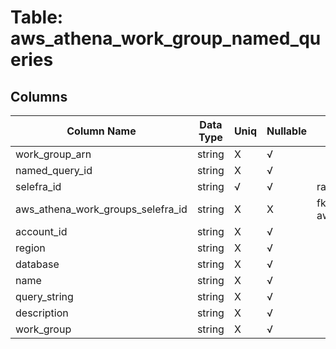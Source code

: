 # Table: aws_athena_work_group_named_queries

## Columns 

|  Column Name   |  Data Type  | Uniq | Nullable | Description | 
|  ----  | ----  | ----  | ----  | ---- | 
| work_group_arn | string | X | √ |  | 
| named_query_id | string | X | √ |  | 
| selefra_id | string | √ | √ | random id | 
| aws_athena_work_groups_selefra_id | string | X | X | fk to aws_athena_work_groups.selefra_id | 
| account_id | string | X | √ |  | 
| region | string | X | √ |  | 
| database | string | X | √ |  | 
| name | string | X | √ |  | 
| query_string | string | X | √ |  | 
| description | string | X | √ |  | 
| work_group | string | X | √ |  | 



